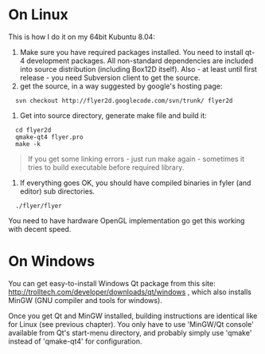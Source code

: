# On Linux #

This is how I do it on my 64bit Kubuntu 8.04:

  1. Make sure you have required packages installed. You need to install qt-4 development packages. All non-standard dependencies are included into source distribution (including Box12D itself). Also - at least until first release - you need Subversion client to get the source.
  1. get the source, in a way suggested by google's hosting page:
```
  svn checkout http://flyer2d.googlecode.com/svn/trunk/ flyer2d
```
  1. Get into source directory, generate make file and build it:
```
  cd flyer2d
  qmake-qt4 flyer.pro
  make -k
```
> If you get some linking errors - just run make again - sometimes it tries to build executable before required library.
  1. If everything goes OK, you should have compiled binaries in fyler (and editor) sub directories.
```
  ./flyer/flyer
```

You need to have hardware OpenGL implementation go get this working with decent speed.

# On Windows #

You can get easy-to-install Windows Qt package from this site: http://trolltech.com/developer/downloads/qt/windows , which also installs MinGW (GNU compiler and tools for windows).

Once you get Qt and MinGW installed, building instructions are identical like for Linux (see previous chapter). You only have to use 'MinGW/Qt console' available from Qt's start-menu directory, and probably simply use 'qmake' instead of 'qmake-qt4' for configuration.